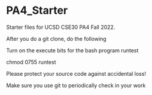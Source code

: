 # PA4_Starter
Starter files for UCSD CSE30 PA4 Fall 2022. 

After you do a git clone, do the following

Turn on the execute bits for the bash program runtest

chmod 0755 runtest

Please protect your source code against accidental loss!

Make sure you use git to periodically check in your work
